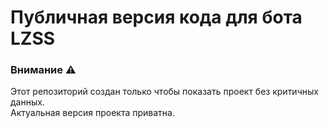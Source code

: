 # Публичная версия кода для бота LZSS 
### Внимание ⚠ 
Этот репозиторий создан только чтобы показать проект без критичных данных.  
Актуальная версия проекта приватна.
